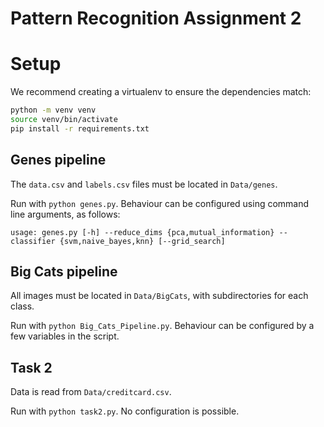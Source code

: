 # Pattern Recognition Assignment 2

# Setup

We recommend creating a virtualenv to ensure the dependencies match:

```sh
python -m venv venv
source venv/bin/activate
pip install -r requirements.txt
```

## Genes pipeline

The `data.csv` and `labels.csv` files must be located in `Data/genes`.

Run with `python genes.py`. Behaviour can be configured using command line arguments, as follows:

```
usage: genes.py [-h] --reduce_dims {pca,mutual_information} --classifier {svm,naive_bayes,knn} [--grid_search]
```

## Big Cats pipeline

All images must be located in `Data/BigCats`, with subdirectories for each class.

Run with `python Big_Cats_Pipeline.py`. Behaviour can be configured by a few variables in the script.

## Task 2

Data is read from `Data/creditcard.csv`.

Run with `python task2.py`. No configuration is possible.